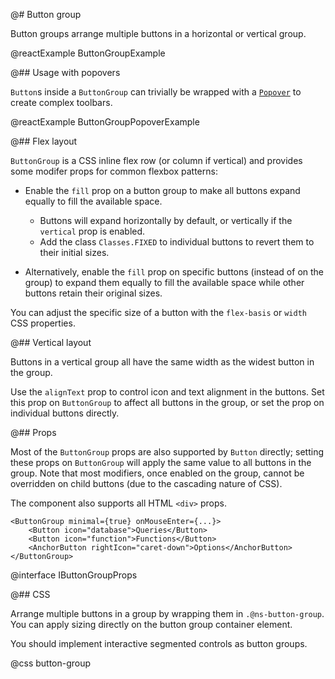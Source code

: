 @# Button group

Button groups arrange multiple buttons in a horizontal or vertical group.

@reactExample ButtonGroupExample

@## Usage with popovers

`Button`s inside a `ButtonGroup` can trivially be wrapped with a
[`Popover`](#core/components/popover) to create complex toolbars.

@reactExample ButtonGroupPopoverExample

@## Flex layout

`ButtonGroup` is a CSS inline flex row (or column if vertical) and provides
some modifer props for common flexbox patterns:

- Enable the `fill` prop on a button group to make all buttons expand equally to
  fill the available space.
    - Buttons will expand horizontally by default, or vertically if the `vertical` prop is enabled.
    - Add the class `Classes.FIXED` to individual buttons to revert them to their initial sizes.

- Alternatively, enable the `fill` prop on specific buttons (instead of on the
  group) to expand them equally to fill the available space while other
  buttons retain their original sizes.

You can adjust the specific size of a button with the `flex-basis` or `width`
CSS properties.

@## Vertical layout

Buttons in a vertical group all have the same width as the widest button in the
group.

Use the `alignText` prop to control icon and text alignment in the buttons. Set
this prop on `ButtonGroup` to affect all buttons in the group, or set the prop
on individual buttons directly.

@## Props

Most of the `ButtonGroup` props are also supported by `Button` directly; setting
these props on `ButtonGroup` will apply the same value to all buttons in the
group. Note that most modifiers, once enabled on the group, cannot be overridden
on child buttons (due to the cascading nature of CSS).

The component also supports all HTML `<div>` props.

```tsx
<ButtonGroup minimal={true} onMouseEnter={...}>
    <Button icon="database">Queries</Button>
    <Button icon="function">Functions</Button>
    <AnchorButton rightIcon="caret-down">Options</AnchorButton>
</ButtonGroup>
```

@interface IButtonGroupProps

@## CSS

Arrange multiple buttons in a group by wrapping them in `.@ns-button-group`.
You can apply sizing directly on the button group container element.

You should implement interactive segmented controls as button groups.

@css button-group
